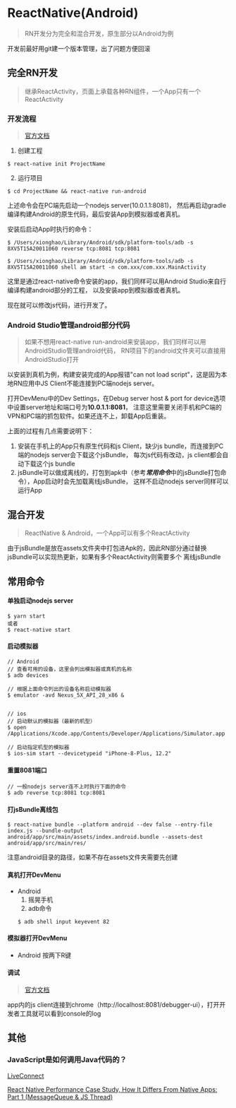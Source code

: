 # ReactNative(Android)
> RN开发分为完全和混合开发，原生部分以Android为例

开发前最好用git建一个版本管理，出了问题方便回滚

## 完全RN开发
> 继承ReactActivity，页面上承载各种RN组件，一个App只有一个ReactActivity

### 开发流程
> [官方文档](https://facebook.github.io/react-native/docs/getting-started)

1. 创建工程

```shell
$ react-native init ProjectName 
```

2. 运行项目
```shell
$ cd ProjectName && react-native run-android
```
上述命令会在PC端先启动一个nodejs server(10.0.1.1:8081)，
然后再启动gradle编译构建Android的原生代码，最后安装App到模拟器或者真机。

安装后启动App时执行的命令：
```shell
$ /Users/xionghao/Library/Android/sdk/platform-tools/adb -s 8XV5T15A20011060 reverse tcp:8081 tcp:8081

$ /Users/xionghao/Library/Android/sdk/platform-tools/adb -s 8XV5T15A20011060 shell am start -n com.xxx/com.xxx.MainActivity
```

这里是通过react-native命令安装的app，我们同样可以用Android Studio来自行编译构建android部分的工程，
以及安装app到模拟器或者真机。

现在就可以修改js代码，进行开发了。

### Android Studio管理android部分代码
> 如果不想用react-native run-android来安装app，我们同样可以用AndroidStudio管理android代码，
RN项目下的android文件夹可以直接用AndroidStudio打开

以安装到真机为例，构建安装完成的App报错"can not load script"，这是因为本地RN应用中JS Client不能连接到PC端nodejs server。

打开DevMenu中的Dev Settings，在Debug server host & port for device选项中设置server地址和端口号为**10.0.1.1:8081**，
注意这里需要关闭手机和PC端的VPN和PC端的抓包软件。如果还连不上，卸载App后重装。

上面的过程有几点需要说明下：
1. 安装在手机上的App只有原生代码和js Client，缺少js bundle，而连接到PC端的nodejs server会下载这个jsBundle，
每次js代码有改动，js client都会自动下载这个js bundle
2. jsBundle可以做成离线的，打包到apk中（参考***常用命令***中的jsBundle打包命令），App启动时会先加载离线jsBundle，
这样不启动nodejs server同样可以运行App


## 混合开发
> ReactNative & Android，一个App可以有多个ReactActivity

由于jsBundle是放在assets文件夹中打包进Apk的，因此RN部分通过替换jsBundle可以实现热更新，如果有多个ReactActivity则需要多个
离线jsBundle

## 常用命令

#### 单独启动nodejs server
```shell
$ yarn start
或者
$ react-native start
```

#### 启动模拟器
```shell
// Android
// 查看可用的设备，这里会列出模拟器或真机的名称
$ adb devices

// 根据上面命令列出的设备名称启动模拟器
$ emulator -avd Nexus_5X_API_28_x86 &


// ios
// 启动默认的模拟器（最新的机型）
$ open /Applications/Xcode.app/Contents/Developer/Applications/Simulator.app

// 启动指定机型的模拟器
$ ios-sim start --devicetypeid "iPhone-8-Plus, 12.2"
```

#### 重置8081端口
```shell
// 一般nodejs server连不上时执行下面的命令
$ adb reverse tcp:8081 tcp:8081
```

#### 打jsBundle离线包
```shell
$ react-native bundle --platform android --dev false --entry-file index.js --bundle-output android/app/src/main/assets/index.android.bundle --assets-dest android/app/src/main/res/
```
注意android目录的路径，如果不存在assets文件夹需要先创建

#### 真机打开DevMenu
+ Android
    1. 摇晃手机
    2. adb命令
    ```shell
    $ adb shell input keyevent 82
    ```

#### 模拟器打开DevMenu
+ Android 按两下R键

#### 调试
> [官方文档](https://reactnative.cn/docs/debugging/)

app内的js client连接到chrome（http://localhost:8081/debugger-ui），打开开发者工具就可以看到console的log

## 其他

### JavaScript是如何调用Java代码的？

[LiveConnect](https://stackoverflow.com/questions/6649125/calling-java-methods-in-javascript-code)

[React Native Performance Case Study, How It Differs From Native Apps: Part 1 (MessageQueue & JS Thread)](https://medium.com/@rotemmiz/react-native-internals-a-wider-picture-part-1-messagequeue-js-thread-7894a7cba868)










